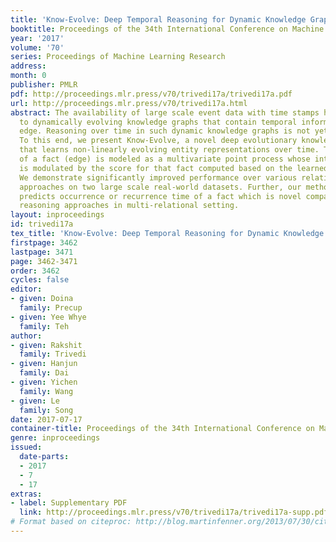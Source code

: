 ```yaml
---
title: 'Know-Evolve: Deep Temporal Reasoning for Dynamic Knowledge Graphs'
booktitle: Proceedings of the 34th International Conference on Machine Learning
year: '2017'
volume: '70'
series: Proceedings of Machine Learning Research
address: 
month: 0
publisher: PMLR
pdf: http://proceedings.mlr.press/v70/trivedi17a/trivedi17a.pdf
url: http://proceedings.mlr.press/v70/trivedi17a.html
abstract: The availability of large scale event data with time stamps has given rise
  to dynamically evolving knowledge graphs that contain temporal information for each
  edge. Reasoning over time in such dynamic knowledge graphs is not yet well understood.
  To this end, we present Know-Evolve, a novel deep evolutionary knowledge network
  that learns non-linearly evolving entity representations over time. The occurrence
  of a fact (edge) is modeled as a multivariate point process whose intensity function
  is modulated by the score for that fact computed based on the learned entity embeddings.
  We demonstrate significantly improved performance over various relational learning
  approaches on two large scale real-world datasets. Further, our method effectively
  predicts occurrence or recurrence time of a fact which is novel compared to prior
  reasoning approaches in multi-relational setting.
layout: inproceedings
id: trivedi17a
tex_title: 'Know-Evolve: Deep Temporal Reasoning for Dynamic Knowledge Graphs'
firstpage: 3462
lastpage: 3471
page: 3462-3471
order: 3462
cycles: false
editor:
- given: Doina
  family: Precup
- given: Yee Whye
  family: Teh
author:
- given: Rakshit
  family: Trivedi
- given: Hanjun
  family: Dai
- given: Yichen
  family: Wang
- given: Le
  family: Song
date: 2017-07-17
container-title: Proceedings of the 34th International Conference on Machine Learning
genre: inproceedings
issued:
  date-parts:
  - 2017
  - 7
  - 17
extras:
- label: Supplementary PDF
  link: http://proceedings.mlr.press/v70/trivedi17a/trivedi17a-supp.pdf
# Format based on citeproc: http://blog.martinfenner.org/2013/07/30/citeproc-yaml-for-bibliographies/
---
```

